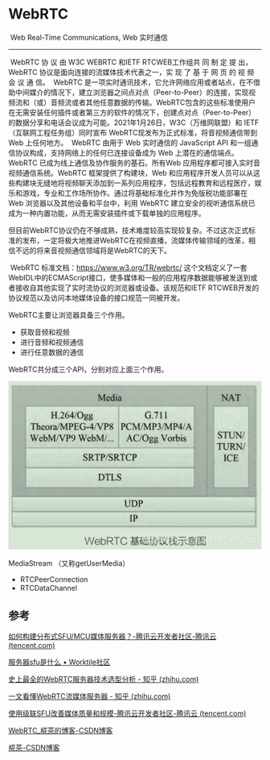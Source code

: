 # WebRTC

​		Web Real-Time Communications, Web 实时通信

---

​	 WebRTC 协 议 由 W3C WEBRTC 和IETF RTCWEB工作组共 同 制 定 提 出， WebRTC 协议是面向连接的流媒体技术代表之一，实 现 了 基 于 网 页 的 视 频 会 议 通 信。
​    WebRTC 是一项实时通讯技术，它允许网络应用或者站点，在不借助中间媒介的情况下，建立浏览器之间点对点（Peer-to-Peer）的连接，实现视频流和（或）音频流或者其他任意数据的传输。WebRTC包含的这些标准使用户在无需安装任何插件或者第三方的软件的情况下，创建点对点（Peer-to-Peer）的数据分享和电话会议成为可能。
​    2021年1月26日，W3C（万维网联盟）和 IETF （互联网工程任务组）同时宣布 WebRTC现发布为正式标准，将音视频通信带到 Web 上任何地方。
​    WebRTC 由用于 Web 实时通信的 JavaScript API 和一组通信协议构成，支持网络上的任何已连接设备成为 Web 上潜在的通信端点。WebRTC 已成为线上通信及协作服务的基石。所有Web 应用程序都可接入实时音视频通信系统。WebRTC 框架提供了构建块，Web 和应用程序开发人员可以从这些构建块无缝地将视频聊天添加到一系列应用程序，包括远程教育和远程医疗，娱乐和游戏，专业和工作场所协作。通过将基础标准化并作为免版税功能部署在 Web 浏览器以及其他设备和平台中，利用 WebRTC 建立安全的视听通信系统已成为一种内置功能，从而无需安装插件或下载单独的应用程序。

​    但目前WebRTC协议仍在不够成熟，技术难度较高实现较复杂。不过这次正式标准的发布，一定将极大地推进WebRTC在视频直播，流媒体传输领域的改革，相信不远的将来音视频通信领域将是WebRTC的天下。

​    WebRTC 标准文档：https://www.w3.org/TR/webrtc/
​    这个文档定义了一套WebIDL中的ECMAScript接口，使多媒体和一般的应用程序数据能够被发送到或者接收自其他实现了实时流协议的浏览器或设备。该规范和IETF RTCWEB开发的协议规范以及访问本地媒体设备的接口规范一同被开发。


WebRTC主要让浏览器具备三个作用。

- 获取音频和视频
- 进行音频和视频通信
- 进行任意数据的通信

WebRTC共分成三个API，分别对应上面三个作用。

![img](https://raw.githubusercontent.com/Mocearan/picgo-server/main/0bc6ab50e4b5ec772cd94a20a2601563.png)



MediaStream （又称getUserMedia）

- RTCPeerConnection
- RTCDataChannel



## 参考

[如何构建分布式SFU/MCU媒体服务器？-腾讯云开发者社区-腾讯云 (tencent.com)](https://cloud.tencent.com/developer/article/1478326)

[服务器sfu是什么 • Worktile社区](https://worktile.com/kb/ask/1411471.html)

[史上最全的WebRTC服务器技术选型分析 - 知乎 (zhihu.com)](https://zhuanlan.zhihu.com/p/613619262)

[一文看懂WebRTC流媒体服务器 - 知乎 (zhihu.com)](https://zhuanlan.zhihu.com/p/663832662)

[使用级联SFU改善媒体质量和规模-腾讯云开发者社区-腾讯云 (tencent.com)](https://cloud.tencent.com/developer/article/1871182)

[WebRTC_椛茶的博客-CSDN博客](https://blog.csdn.net/weixin_38102771/category_12369537.html)

[椛茶-CSDN博客](https://blog.csdn.net/weixin_38102771?type=blog)